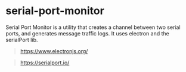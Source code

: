 # serial-port-monitor
Serial Port Monitor is a utility that creates a channel between two serial ports, and generates message traffic logs. It uses electron and the serialPort lib.

>https://www.electronjs.org/

>https://serialport.io/
